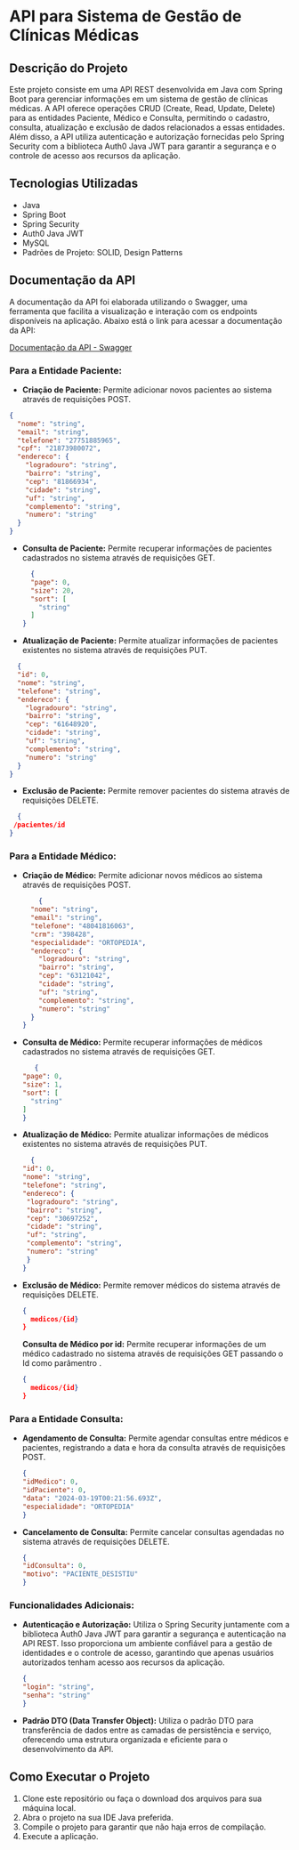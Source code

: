 # API para Sistema de Gestão de Clínicas Médicas

## Descrição do Projeto

Este projeto consiste em uma API REST desenvolvida em Java com Spring Boot para gerenciar informações em um sistema de gestão de clínicas médicas. A API oferece operações CRUD (Create, Read, Update, Delete) para as entidades Paciente, Médico e Consulta, permitindo o cadastro, consulta, atualização e exclusão de dados relacionados a essas entidades. Além disso, a API utiliza autenticação e autorização fornecidas pelo Spring Security com a biblioteca Auth0 Java JWT para garantir a segurança e o controle de acesso aos recursos da aplicação.


## Tecnologias Utilizadas

- Java
- Spring Boot
- Spring Security
- Auth0 Java JWT
- MySQL
- Padrões de Projeto: SOLID, Design Patterns


## Documentação da API

A documentação da API foi elaborada utilizando o Swagger, uma ferramenta que facilita a visualização e interação com os endpoints disponíveis na aplicação. Abaixo está o link para acessar a documentação da API:

[Documentação da API - Swagger](http://localhost:8080/swagger-ui.html)
### Para a Entidade Paciente:

- **Criação de Paciente:** Permite adicionar novos pacientes ao sistema através de requisições POST.
```json
{
  "nome": "string",
  "email": "string",
  "telefone": "27751885965",
  "cpf": "21873980072",
  "endereco": {
    "logradouro": "string",
    "bairro": "string",
    "cep": "81866934",
    "cidade": "string",
    "uf": "string",
    "complemento": "string",
    "numero": "string"
  }
}
```
- **Consulta de Paciente:** Permite recuperar informações de pacientes cadastrados no sistema através de requisições GET.
  
  ```json
    {
    "page": 0,
    "size": 20,
    "sort": [
      "string"
    ]
  }

- **Atualização de Paciente:** Permite atualizar informações de pacientes existentes no sistema através de requisições PUT.

```json
  {
  "id": 0,
  "nome": "string",
  "telefone": "string",
  "endereco": {
    "logradouro": "string",
    "bairro": "string",
    "cep": "61648920",
    "cidade": "string",
    "uf": "string",
    "complemento": "string",
    "numero": "string"
  }
}
```

- **Exclusão de Paciente:** Permite remover pacientes do sistema através de requisições DELETE.

```json
  {
 /pacientes/id
}
```
### Para a Entidade Médico:

- **Criação de Médico:** Permite adicionar novos médicos ao sistema através de requisições POST.

  ```json
      {
    "nome": "string",
    "email": "string",
    "telefone": "48041816063",
    "crm": "398428",
    "especialidade": "ORTOPEDIA",
    "endereco": {
      "logradouro": "string",
      "bairro": "string",
      "cep": "63121042",
      "cidade": "string",
      "uf": "string",
      "complemento": "string",
      "numero": "string"
    }
  }
  ```
- **Consulta de Médico:** Permite recuperar informações de médicos cadastrados no sistema através de requisições GET.

  ```json
     {
  "page": 0,
  "size": 1,
  "sort": [
    "string"
  ]
  }
  ```
  
- **Atualização de Médico:** Permite atualizar informações de médicos existentes no sistema através de requisições PUT.
   ```json
     {
  "id": 0,
  "nome": "string",
  "telefone": "string",
  "endereco": {
    "logradouro": "string",
    "bairro": "string",
    "cep": "30697252",
    "cidade": "string",
    "uf": "string",
    "complemento": "string",
    "numero": "string"
    }
  }
  ```
  
- **Exclusão de Médico:** Permite remover médicos do sistema através de requisições DELETE.
  ```json
  {
    medicos/{id}
  }
  ```

  **Consulta de Médico por id:** Permite recuperar informações de um médico cadastrado no sistema através de requisições GET passando o Id como parâmentro .

  ```json
  {
    medicos/{id}
  }
  ```

### Para a Entidade Consulta:

- **Agendamento de Consulta:** Permite agendar consultas entre médicos e pacientes, registrando a data e hora da consulta através de requisições POST.

  ```json
  {
  "idMedico": 0,
  "idPaciente": 0,
  "data": "2024-03-19T00:21:56.693Z",
  "especialidade": "ORTOPEDIA"
  }
  ```
  
- **Cancelamento de Consulta:** Permite cancelar consultas agendadas no sistema através de requisições DELETE.

  ```json
  {
  "idConsulta": 0,
  "motivo": "PACIENTE_DESISTIU"
  }
  ```

### Funcionalidades Adicionais:

- **Autenticação e Autorização:** Utiliza o Spring Security juntamente com a biblioteca Auth0 Java JWT para garantir a segurança e autenticação na API REST. Isso proporciona um ambiente confiável para a gestão de identidades e o controle de acesso, garantindo que apenas usuários autorizados tenham acesso aos recursos da aplicação.

  ```json
  {
  "login": "string",
  "senha": "string"
  }
  ```
- **Padrão DTO (Data Transfer Object):** Utiliza o padrão DTO para transferência de dados entre as camadas de persistência e serviço, oferecendo uma estrutura organizada e eficiente para o desenvolvimento da API.



## Como Executar o Projeto

1. Clone este repositório ou faça o download dos arquivos para sua máquina local.
2. Abra o projeto na sua IDE Java preferida.
3. Compile o projeto para garantir que não haja erros de compilação.
4. Execute a aplicação.

